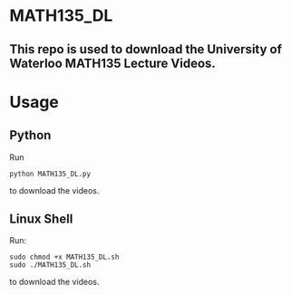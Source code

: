 # MATH135_DL
## This repo is used to download the University of Waterloo MATH135 Lecture Videos.
# Usage
## Python
Run 
```
python MATH135_DL.py
```
to download the videos.

## Linux Shell
Run:
```
sudo chmod +x MATH135_DL.sh
sudo ./MATH135_DL.sh
```
to download the videos.
